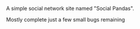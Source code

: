 A simple social network site named "Social Pandas".

Mostly complete just a few small bugs remaining